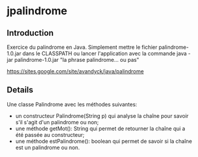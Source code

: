 # jpalindrome

## Introduction

Exercice du palindrome en Java. Simplement mettre le fichier palindrome-1.0.jar dans le CLASSPATH ou lancer l'application avec la commande java -jar palindrome-1.0.jar "la phrase palindrome... ou pas"

https://sites.google.com/site/avandyck/java/palindrome

## Details

Une classe Palindrome avec les méthodes suivantes:

 * un constructeur Palindrome(String p) qui analyse la chaîne pour savoir s'il s'agit d'un palindrome ou non;
 * une méthode getMot(): String qui permet de retourner la chaîne qui a été passée au constructeur;
 * une méthode estPalindrome(): boolean qui permet de savoir si la chaîne est un palindrome ou non.
